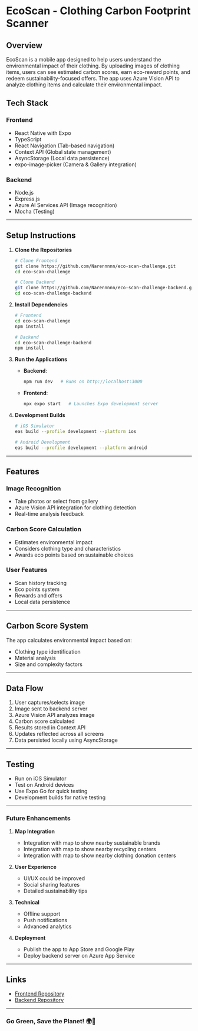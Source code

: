 # EcoScan - Clothing Carbon Footprint Scanner

## Overview
EcoScan is a mobile app designed to help users understand the environmental impact of their clothing. By uploading images of clothing items, users can see estimated carbon scores, earn eco-reward points, and redeem sustainability-focused offers. The app uses Azure Vision API to analyze clothing items and calculate their environmental impact.

## Tech Stack
### Frontend
- React Native with Expo
- TypeScript
- React Navigation (Tab-based navigation)
- Context API (Global state management)
- AsyncStorage (Local data persistence)
- expo-image-picker (Camera & Gallery integration)

### Backend
- Node.js
- Express.js
- Azure AI Services API (Image recognition)
- Mocha (Testing)

---

##  Setup Instructions

1. **Clone the Repositories**  
   ```bash
   # Clone Frontend
   git clone https://github.com/Narennnnn/eco-scan-challenge.git
   cd eco-scan-challenge
   
   # Clone Backend
   git clone https://github.com/Narennnnn/eco-scan-challenge-backend.git
   cd eco-scan-challenge-backend
   ```

2. **Install Dependencies**  
   ```bash
   # Frontend
   cd eco-scan-challenge
   npm install
   
   # Backend
   cd eco-scan-challenge-backend
   npm install
   ```

3. **Run the Applications**
   - **Backend**: 
     ```bash
     npm run dev   # Runs on http://localhost:3000
     ```
   - **Frontend**: 
     ```bash
     npx expo start   # Launches Expo development server
     ```

4. **Development Builds**
   ```bash
   # iOS Simulator
   eas build --profile development --platform ios
   
   # Android Development
   eas build --profile development --platform android
   ```

---

##  Features

### Image Recognition
- Take photos or select from gallery
- Azure Vision API integration for clothing detection
- Real-time analysis feedback

### Carbon Score Calculation
- Estimates environmental impact
- Considers clothing type and characteristics
- Awards eco points based on sustainable choices

### User Features
- Scan history tracking
- Eco points system
- Rewards and offers
- Local data persistence

---

##  Carbon Score System

The app calculates environmental impact based on:
- Clothing type identification
- Material analysis
- Size and complexity factors


---

##  Data Flow
1. User captures/selects image
2. Image sent to backend server
3. Azure Vision API analyzes image
4. Carbon score calculated
5. Results stored in Context API
6. Updates reflected across all screens
7. Data persisted locally using AsyncStorage

---

## Testing

- Run on iOS Simulator
- Test on Android devices
- Use Expo Go for quick testing
- Development builds for native testing

---

###  Future Enhancements

1. **Map Integration**
   - Integration with map to show nearby sustainable brands
   - Integration with map to show nearby recycling centers
   - Integration with map to show nearby clothing donation centers

2. **User Experience**
   - UI/UX could be improved
   - Social sharing features
   - Detailed sustainability tips

3. **Technical**
   - Offline support
   - Push notifications
   - Advanced analytics

4. **Deployment**
   - Publish the app to App Store and Google Play
   - Deploy backend server on Azure App Service

---

##  Links
- [Frontend Repository](https://github.com/Narennnnn/eco-scan-challenge)
- [Backend Repository](https://github.com/Narennnnn/eco-scan-challenge-backend)

---

### Go Green, Save the Planet! 🌍💚

